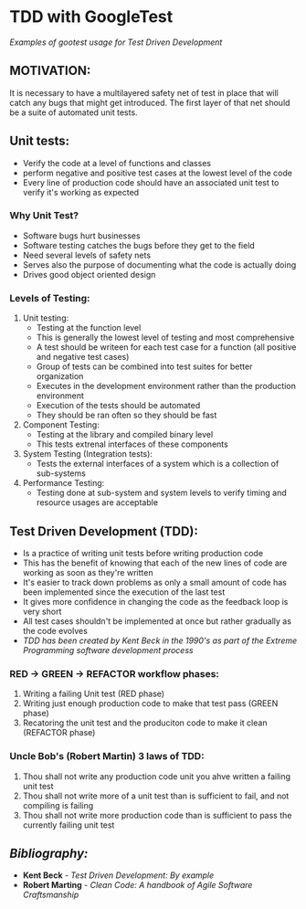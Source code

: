 # TDD with GoogleTest

_Examples of gootest usage for Test Driven Development_


## **MOTIVATION:**

It is necessary to have a multilayered safety net of test in place that will catch any bugs that might get introduced.
The first layer of that net should be a suite of automated unit tests.


## **Unit tests**:
* Verify the code at a level of functions and classes
* perform negative and positive test cases at the lowest level of the code
* Every line of production code should have an associated unit test to verify it's working as expected

### **Why Unit Test?**
* Software bugs hurt businesses
* Software testing catches the bugs before they get to the field
* Need several levels of safety nets
* Serves also the purpose of documenting what the code is actually doing
* Drives good object oriented design

### **Levels of Testing**:
1. Unit testing:
    * Testing at the function level
    * This is generally the lowest level of testing and most comprehensive
    * A test should be writeen for each test case for a function (all positive and negative test cases)
    * Group of tests can be combined into test suites for better organization
    * Executes in the development environment rather than the production environment
    * Execution of the tests should be automated
    * They should be ran often so they should be fast
2. Component Testing:
    * Testing at the library and compiled binary level
    * This tests extrenal interfaces of these components
3. System Testing (Integration tests):
    * Tests the external interfaces of a system which is a collection of sub-systems
4. Performance Testing:
    * Testing done at sub-system and system levels to verify timing and resource usages are acceptable

## **Test Driven Development (TDD)**:
* Is a practice of writing unit tests before writing production code
* This has the benefit of knowing that each of the new lines of code are working as soon as they're written
* It's easier to track down problems as only a small amount of code has been implemented since the execution of the last test
* It gives more confidence in changing the code as the feedback loop is very short
* All test cases shouldn't be implemented at once but rather gradually as the code evolves
* _TDD has been created by Kent Beck in the 1990's as part of the Extreme Programming software development process_

### **RED -> GREEN -> REFACTOR workflow phases**:
1. Writing a failing Unit test (RED phase)
2. Writing just enough production code to make that test pass (GREEN phase)
3. Recatoring the unit test and the produciton code to make it clean (REFACTOR phase)

### **Uncle Bob's (Robert Martin) 3 laws of TDD**:
1. Thou shall not write any production code unit you ahve written a failing unit test
2. Thou shall not write more of a unit test than is sufficient to fail, and not compiling is failing
3. Thou shall not write more production code than is sufficient to pass the currently failing unit test

## _Bibliography:_
* **Kent Beck** - _Test Driven Development: By example_
* **Robert Marting** - _Clean Code: A handbook of Agile Software Craftsmanship_
